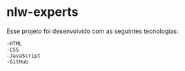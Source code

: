 # nlw-experts
Esse projeto foi desenvolvido com as seguintes tecnologias:

    -HTML
    -CSS
    -JavaScript
    -GitHub
